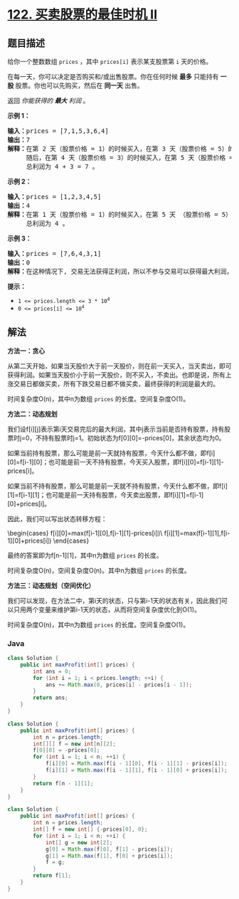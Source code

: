 # [122. 买卖股票的最佳时机 II](https://leetcode.cn/problems/best-time-to-buy-and-sell-stock-ii)

## 题目描述

<p>给你一个整数数组 <code>prices</code> ，其中&nbsp;<code>prices[i]</code> 表示某支股票第 <code>i</code> 天的价格。</p>

<p>在每一天，你可以决定是否购买和/或出售股票。你在任何时候&nbsp;<strong>最多</strong>&nbsp;只能持有 <strong>一股</strong> 股票。你也可以先购买，然后在 <strong>同一天</strong> 出售。</p>

<p>返回 <em>你能获得的 <strong>最大</strong> 利润</em>&nbsp;。</p>

<p><strong>示例 1：</strong></p>

<pre>
<strong>输入：</strong>prices = [7,1,5,3,6,4]
<strong>输出：</strong>7
<strong>解释：</strong>在第 2 天（股票价格 = 1）的时候买入，在第 3 天（股票价格 = 5）的时候卖出, 这笔交易所能获得利润 = 5 - 1 = 4 。
&nbsp;    随后，在第 4 天（股票价格 = 3）的时候买入，在第 5 天（股票价格 = 6）的时候卖出, 这笔交易所能获得利润 = 6 - 3 = 3 。
     总利润为 4 + 3 = 7 。</pre>

<p><strong>示例 2：</strong></p>

<pre>
<strong>输入：</strong>prices = [1,2,3,4,5]
<strong>输出：</strong>4
<strong>解释：</strong>在第 1 天（股票价格 = 1）的时候买入，在第 5 天 （股票价格 = 5）的时候卖出, 这笔交易所能获得利润 = 5 - 1 = 4 。
&nbsp;    总利润为 4 。</pre>

<p><strong>示例&nbsp;3：</strong></p>

<pre>
<strong>输入：</strong>prices = [7,6,4,3,1]
<strong>输出：</strong>0
<strong>解释：</strong>在这种情况下, 交易无法获得正利润，所以不参与交易可以获得最大利润，最大利润为 0 。</pre>

<p><strong>提示：</strong></p>

<ul>
	<li><code>1 &lt;= prices.length &lt;= 3 * 10<sup>4</sup></code></li>
	<li><code>0 &lt;= prices[i] &lt;= 10<sup>4</sup></code></li>
</ul>

## 解法

**方法一：贪心**

从第二天开始，如果当天股价大于前一天股价，则在前一天买入，当天卖出，即可获得利润。如果当天股价小于前一天股价，则不买入，不卖出。也即是说，所有上涨交易日都做买卖，所有下跌交易日都不做买卖，最终获得的利润是最大的。

时间复杂度O(n)，其中n为数组 `prices` 的长度。空间复杂度O(1)。

**方法二：动态规划**

我们设f[i][j]表示第i天交易完后的最大利润，其中j表示当前是否持有股票，持有股票时j=0，不持有股票时j=1。初始状态为f[0][0]=-prices[0]，其余状态均为0。

如果当前持有股票，那么可能是前一天就持有股票，今天什么都不做，即f[i][0]=f[i-1][0]；也可能是前一天不持有股票，今天买入股票，即f[i][0]=f[i-1][1]-prices[i]。

如果当前不持有股票，那么可能是前一天就不持有股票，今天什么都不做，即f[i][1]=f[i-1][1]；也可能是前一天持有股票，今天卖出股票，即f[i][1]=f[i-1][0]+prices[i]。

因此，我们可以写出状态转移方程：


\begin{cases}
f[i][0]=max(f[i-1][0],f[i-1][1]-prices[i])\\
f[i][1]=max(f[i-1][1],f[i-1][0]+prices[i])
\end{cases}


最终的答案即为f[n-1][1]，其中n为数组 `prices` 的长度。

时间复杂度O(n)，空间复杂度O(n)。其中n为数组 `prices` 的长度。

**方法三：动态规划（空间优化）**

我们可以发现，在方法二中，第i天的状态，只与第i-1天的状态有关，因此我们可以只用两个变量来维护第i-1天的状态，从而将空间复杂度优化到O(1)。

时间复杂度O(n)，其中n为数组 `prices` 的长度。空间复杂度O(1)。

### **Java**

```java
class Solution {
    public int maxProfit(int[] prices) {
        int ans = 0;
        for (int i = 1; i < prices.length; ++i) {
            ans += Math.max(0, prices[i] - prices[i - 1]);
        }
        return ans;
    }
}
```

```java
class Solution {
    public int maxProfit(int[] prices) {
        int n = prices.length;
        int[][] f = new int[n][2];
        f[0][0] = -prices[0];
        for (int i = 1; i < n; ++i) {
            f[i][0] = Math.max(f[i - 1][0], f[i - 1][1] - prices[i]);
            f[i][1] = Math.max(f[i - 1][1], f[i - 1][0] + prices[i]);
        }
        return f[n - 1][1];
    }
}
```

```java
class Solution {
    public int maxProfit(int[] prices) {
        int n = prices.length;
        int[] f = new int[] {-prices[0], 0};
        for (int i = 1; i < n; ++i) {
            int[] g = new int[2];
            g[0] = Math.max(f[0], f[1] - prices[i]);
            g[1] = Math.max(f[1], f[0] + prices[i]);
            f = g;
        }
        return f[1];
    }
}
```
